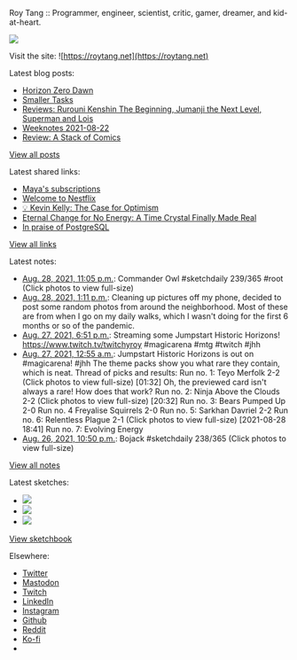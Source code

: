 Roy Tang :: Programmer, engineer, scientist, critic, gamer, dreamer, and kid-at-heart.

![](https://roytang.net/static/img/profile.jpg)

Visit the site: ![https://roytang.net](https://roytang.net)

Latest blog posts:

- [Horizon Zero Dawn](https://roytang.net/2021/08/horizon-zero-dawn/)
- [Smaller Tasks](https://roytang.net/2021/08/smaller-tasks/)
- [Reviews: Rurouni Kenshin The Beginning, Jumanji the Next Level, Superman and Lois](https://roytang.net/2021/08/rktb-jtnl-sl/)
- [Weeknotes 2021-08-22](https://roytang.net/2021/08/weeknotes-2021-08-22/)
- [Review: A Stack of Comics](https://roytang.net/2021/08/stack-of-comics/)

[View all posts](https://roytang.net/blog)

Latest shared links:

- [Maya&#x27;s subscriptions](https://roytang.net/2021/08/mayas-subscriptions/)
- [Welcome to Nestflix](https://roytang.net/2021/08/welcome-to-nestflix/)
- [💡 Kevin Kelly: The Case for Optimism](https://roytang.net/2021/08/kevin-kelly-the-case-for-optimism/)
- [Eternal Change for No Energy: A Time Crystal Finally Made Real](https://roytang.net/2021/08/eternal-change-for-no-energy-a-time-crystal-finally-made-real/)
- [In praise of PostgreSQL](https://roytang.net/2021/08/in-praise-of-postgresql/)

[View all links](https://roytang.net/links)

Latest notes:

- [Aug. 28, 2021, 11:05 p.m.](https://roytang.net/2021/08/1431634121776721923/): Commander Owl #sketchdaily 239/365 #root (Click photos to view full-size)
- [Aug. 28, 2021, 1:11 p.m.](https://roytang.net/2021/08/pandemic-photo-dump/): Cleaning up pictures off my phone, decided to post some random photos from around the neighborhood. Most of these are from when I go on my daily walks, which I wasn&#x27;t doing for the first 6 months or so of the pandemic.
- [Aug. 27, 2021, 6:51 p.m.](https://roytang.net/2021/08/1431207751229878277/): Streaming some Jumpstart Historic Horizons! https://www.twitch.tv/twitchyroy #magicarena #mtg #twitch #jhh
- [Aug. 27, 2021, 12:55 a.m.](https://roytang.net/2021/08/1430936936240214026/): Jumpstart Historic Horizons is out on #magicarena! #jhh The theme packs show you what rare they contain, which is neat. Thread of picks and results: Run no. 1: Teyo Merfolk 2-2 (Click photos to view full-size) [01:32] Oh, the previewed card isn&#x27;t always a rare! How does that work? Run no. 2: Ninja Above the Clouds 2-2 (Click photos to view full-size) [20:32] Run no. 3: Bears Pumped Up 2-0 Run no. 4 Freyalise Squirrels 2-0 Run no. 5: Sarkhan Davriel 2-2 Run no. 6: Relentless Plague 2-1 (Click photos to view full-size) [2021-08-28 18:41] Run no. 7: Evolving Energy
- [Aug. 26, 2021, 10:50 p.m.](https://roytang.net/2021/08/1430905427185704960/): Bojack #sketchdaily 238/365 (Click photos to view full-size)

[View all notes](https://roytang.net/notes)

Latest sketches:


- ![](https://roytang.net/media/cache/65/13/6513ac64d5eb4f53626cb4f1c86beecd.jpg)
- ![](https://roytang.net/media/cache/13/f1/13f1dbcf81e352bf42dfaf621da4db28.jpg)
- ![](https://roytang.net/media/cache/6f/aa/6faa1ae25d95eea29dc9d2f56a681b4c.jpg)

[View sketchbook](https://roytang.net/albums/sketchbook)


Elsewhere:

- [Twitter](https://twitter.com/roytang)
- [Mastodon](https://mastodon.technology/@roytang)
- [Twitch](https://twitch.tv/twitchyroy)
- [LinkedIn](https://www.linkedin.com/in/roytang)
- [Instagram](https://instagram.com/roytang0400)
- [Github](https://github.com/roytang)
- [Reddit](https://reddit.com/u/hungryroy)
- [Ko-fi](https://ko-fi.com/roytang)
- [](mailto:hello@roytang.net)